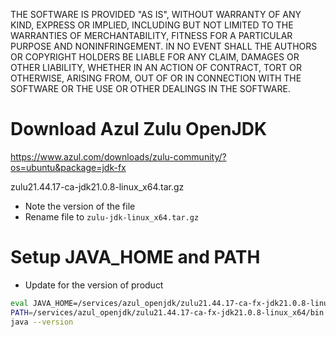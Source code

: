 THE SOFTWARE IS PROVIDED "AS IS", WITHOUT WARRANTY OF ANY KIND, EXPRESS OR IMPLIED, INCLUDING BUT NOT LIMITED TO THE WARRANTIES OF MERCHANTABILITY, FITNESS FOR A PARTICULAR PURPOSE AND NONINFRINGEMENT. IN NO EVENT SHALL THE AUTHORS OR COPYRIGHT HOLDERS BE LIABLE FOR ANY CLAIM, DAMAGES OR OTHER LIABILITY, WHETHER IN AN ACTION OF CONTRACT, TORT OR OTHERWISE, ARISING FROM, OUT OF OR IN CONNECTION WITH THE SOFTWARE OR THE USE OR OTHER DEALINGS IN THE SOFTWARE.

# Download Azul Zulu OpenJDK

https://www.azul.com/downloads/zulu-community/?os=ubuntu&package=jdk-fx

zulu21.44.17-ca-jdk21.0.8-linux_x64.tar.gz

- Note the version of the file
- Rename file to `zulu-jdk-linux_x64.tar.gz`

# Setup JAVA_HOME and PATH

- Update for the version of product

```bash linenums="1"
eval JAVA_HOME=/services/azul_openjdk/zulu21.44.17-ca-fx-jdk21.0.8-linux_x64
PATH=/services/azul_openjdk/zulu21.44.17-ca-fx-jdk21.0.8-linux_x64/bin:$PATH
java --version
```
